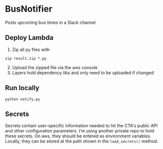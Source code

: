 # BusNotifier
Posts upcoming bus times in a Slack channel

## Deploy Lambda
1) Zip all py files with
```
zip result.zip *.py
```
2) Upload the zipped file via the aws console
3) Layers hold dependency libs and only need to be uploaded if changed


## Run locally
```
python notify.py
```

## Secrets
Secrets contain user-specific information needed to hit the CTA's public API and other configuration parameters. I'm using another private repo to hold these secrets. On aws, they should be entered as environment variables. Locally, they can be stored at the path shown in the ```load_secrets()``` method.